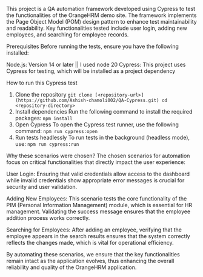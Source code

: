 
This project is a QA automation framework developed using Cypress to test the functionalities of the OrangeHRM demo site. The framework implements the Page Object Model (POM) design pattern to enhance test maintainability and readability. Key functionalities tested include user login, adding new employees, and searching for employee records.

Prerequisites
Before running the tests, ensure you have the following installed:

Node.js: Version 14 or later || I used node 20
Cypress: This project uses Cypress for testing, which will be installed as a project dependency

How to run this Cypress test
1. Clone the repository
``
git clone [<repository-url>](https://github.com/Ashish-chamoli002/QA-Cypress.git)
cd <repository-directory>
``
2. Install dependencies
Run the following command to install the required packages:
``
npm install
``
3. Open Cypress
To open the Cypress test runner, use the following command:
``
npm run cypress:open
``
4. Run tests headlessly
To run tests in the background (headless mode), use:
``
npm run cypress:run
``

Why these scenarios were chosen?
The chosen scenarios for automation focus on critical functionalities that directly impact the user experience:

User Login: Ensuring that valid credentials allow access to the dashboard while invalid credentials show appropriate error messages is crucial for security and user validation.

Adding New Employees: This scenario tests the core functionality of the PIM (Personal Information Management) module, which is essential for HR management. Validating the success message ensures that the employee addition process works correctly.

Searching for Employees: After adding an employee, verifying that the employee appears in the search results ensures that the system correctly reflects the changes made, which is vital for operational efficiency.

By automating these scenarios, we ensure that the key functionalities remain intact as the application evolves, thus enhancing the overall reliability and quality of the OrangeHRM application.